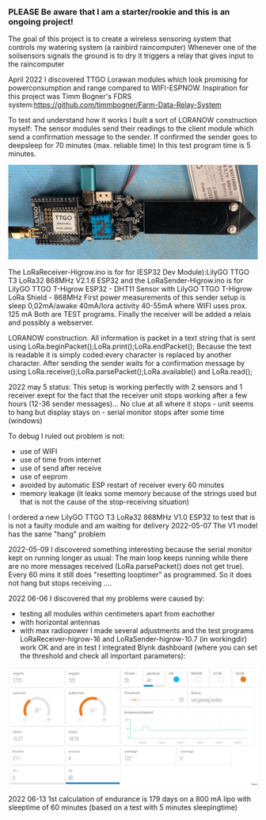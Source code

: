 ### PLEASE Be aware that I am a starter/rookie and this is an ongoing project! ####

The goal of this project is to create a wireless sensoring system that controls my watering system (a rainbird raincomputer) 
Whenever one of the soilsensors signals the ground is to dry it triggers a relay that gives input to the raincomputer

April 2022 I discovered TTGO Lorawan modules which look promising for powerconsumption and range compared to WIFI-ESPNOW.
Inspiration for this project was Timm Bogner's FDRS system:https://github.com/timmbogner/Farm-Data-Relay-System

To test and understand how it works I built a sort of LORANOW construction myself: 
The sensor modules send their readings to the client module which send a confirmation message to the sender. 
If confirmed the sender goes to deepsleep for 70 minutes (max. reliable time) In this test program time is 5 minutes.

![lora-transmitter](https://github.com/gtmans/TTGOwateringsystem/blob/main/pics/lora-transmitter.jpg)
   
The LoRaReceiver-Higrow.ino is for for (ESP32 Dev Module):LilyGO TTGO T3 LoRa32 868MHz V2.1.6 ESP32 and 
the LoRaSender-Higrow.ino   is for LilyGO TTGO T-Higrow ESP32 - DHT11 Sensor with LilyGO TTGO T-Higrow LoRa Shield - 868MHz
First power measurements of this sender setup is sleep 0,02mA/awake 40mA/lora activity 40-55mA where WIFI uses prox. 125 mA
Both are TEST programs. Finally the receiver will be added a relais and possibly a webserver. 

LORANOW construction.
All information is packet in a text string that is sent using LoRa.beginPacket();LoRa.print();LoRa.endPacket();
Because the text is readable it is simply coded:every character is replaced by another character. 
After sending the sender waits for a confirmation message by using LoRa.receive();LoRa.parsePacket();LoRa.available() and LoRa.read();

2022 may 5 status:
This setup is working perfectly with 2 sensors and 1 receiver exept for the fact that the receiver unit stops working after a few hours (12-36 sender messages)...
No clue at all where it stops - unit seems to hang but display stays on - serial monitor stops after some time (windows)

To debug I ruled out problem is not:
- use of WIFI
- use of time from internet
- use of send after receive
- use of eeprom
- avoided by automatic ESP restart of receiver every 60 minutes
- memory leakage (it leaks some memory because of the strings used but that is not the cause of the stop-receiving situation)

I ordered a new LilyGO TTGO T3 LoRa32 868MHz V1.0 ESP32 to test that is is not a faulty module and am waiting for delivery
2022-05-07 The V1 model has the same "hang" problem

2022-05-09 I discovered something interesting because the serial monitor kept on running longer as usual: The main loop keeps running while there are no more messages received (LoRa.parsePacket() does not get true). Every 60 mins it still does "resetting looptimer" as programmed. So it does not hang but stops receiving ....

2022 06-06 I discovered that my problems were caused by: 
- testing all modules within centimeters apart from eachother
- with horizontal antennas
- with max radiopower
I made several adjustments and the test programs LoRaReceiver-higrow-16 and LoRaSender-higrow-10.7 (in workingdir) work OK and are in test
I integrated Blynk dashboard (where you can set the threshold and check all important parameters):

![blynk_dash](https://github.com/gtmans/TTGOwateringsystem/blob/main/pics/Blynk-dashboard%202022-06-06%20162047.png)

2022 06-13 1st calculation of endurance is 179 days on a 800 mA lipo with sleeptime of 60 minutes (based on a test with 5 minutes sleepingtime)
